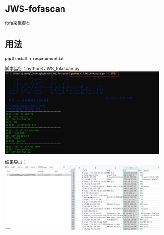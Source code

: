 # JWS-fofascan
fofa采集脚本

# 用法
pip3 install -r requriement.txt

脚本运行：python3 JWS_fofascan.py
![截图](https://github.com/jammny/JWS-fofascan/blob/main/result/%E8%BF%90%E8%A1%8C%E6%88%AA%E5%9B%BE.png)

结果导出：
![截图](https://github.com/jammny/JWS-fofascan/blob/main/result/%E7%BB%93%E6%9E%9C%E5%AF%BC%E5%87%BA.png)
